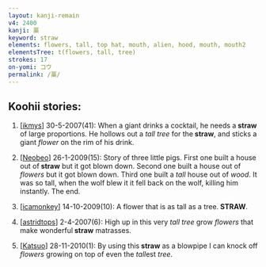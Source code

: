 ```yaml
---
layout: kanji-remain
v4: 2400
kanji: 藁
keyword: straw
elements: flowers, tall, top hat, mouth, alien, hood, mouth, mouth2
elementsTree: t(flowers, tall, tree)
strokes: 17
on-yomi: コウ
permalink: /藁/
---
```


## Koohii stories: 

1) [<a href="http://kanji.koohii.com/profile/ikmys">ikmys</a>] 30-5-2007(41): When a giant drinks a cocktail, he needs a<strong> straw</strong> of large proportions. He hollows out a <em>tall</em> <em>tree</em> for the<strong> straw</strong>, and sticks a giant <em>flower</em> on the rim of his drink.

2) [<a href="http://kanji.koohii.com/profile/Neobeo">Neobeo</a>] 26-1-2009(15): Story of three little pigs. First one built a house out of<strong> straw</strong> but it got blown down. Second one built a house out of <em>flowers</em> but it got blown down. Third one built a <em>tall</em> house out of <em>wood</em>. It was so tall, when the wolf blew it it fell back on the wolf, killing him instantly. The end.

3) [<a href="http://kanji.koohii.com/profile/icamonkey">icamonkey</a>] 14-10-2009(10): A flower that is as tall as a tree.<strong> STRAW</strong>.

4) [<a href="http://kanji.koohii.com/profile/astridtops">astridtops</a>] 2-4-2007(6): High up in this very <em>tall tree</em> grow <em>flowers</em> that make wonderful<strong> straw</strong> matrasses.

5) [<a href="http://kanji.koohii.com/profile/Katsuo">Katsuo</a>] 28-11-2010(1): By using this<strong> straw</strong> as a blowpipe I can knock off <em>flowers</em> growing on top of even the <em>tall</em>est <em>tree</em>.

